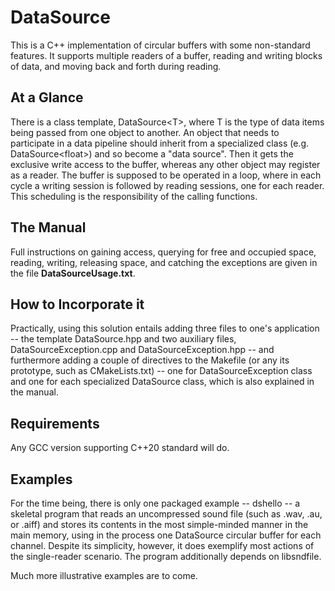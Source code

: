 # DataSource 
This is a C++ implementation of circular buffers with some non-standard features.
It supports multiple readers of a buffer, reading and writing blocks of data,
and moving back and forth during reading.

## At a Glance 
There is a class template, DataSource\<T\>, where T is the type of data items being
passed from one object to another. An object that needs to participate in a data
pipeline should inherit from a specialized class (e.g. DataSource\<float\>)
and so become a "data source". Then it gets the exclusive write access to the
buffer, whereas any other object may register as a reader. The buffer is supposed
to be operated in a loop, where in each cycle a writing session is followed by
reading sessions, one for each reader. This scheduling is the responsibility of
the calling functions.

## The Manual
Full instructions on gaining access, querying for free and occupied space,
reading, writing, releasing space, and catching the exceptions are given in
the file **DataSourceUsage.txt**.

## How to Incorporate it
Practically, using this solution entails adding three files to one's application
-- the template DataSource.hpp and two auxiliary files, DataSourceException.cpp
and DataSourceException.hpp -- and furthermore adding a couple of directives
to the Makefile (or any its prototype, such as CMakeLists.txt) -- one for
DataSourceException class and one for each specialized DataSource class, which
is also explained in the manual.

## Requirements
Any GCC version supporting C++20 standard will do. 

## Examples
For the time being, there is only one packaged example -- dshello -- a skeletal
program that reads an uncompressed sound file (such as .wav, .au, or .aiff)
and stores its contents in the most simple-minded manner in the main memory,
using in the process one DataSource circular buffer for each channel. Despite
its simplicity, however, it does exemplify most actions of the single-reader
scenario. The program additionally depends on libsndfile.

Much more illustrative examples are to come.


